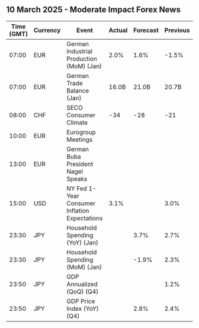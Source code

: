 ## 10 March 2025 - Moderate Impact Forex News

| Time (GMT) | Currency | Event | Actual | Forecast | Previous |
|------|----------|-------|--------|----------|----------|
| 07:00 | EUR | German Industrial Production (MoM) (Jan) | 2.0% | 1.6% | -1.5% |
| 07:00 | EUR | German Trade Balance (Jan) | 16.0B | 21.0B | 20.7B |
| 08:00 | CHF | SECO Consumer Climate | -34 | -28 | -21 |
| 10:00 | EUR | Eurogroup Meetings |  |  |  |
| 13:00 | EUR | German Buba President Nagel Speaks |  |  |  |
| 15:00 | USD | NY Fed 1-Year Consumer Inflation Expectations | 3.1% |  | 3.0% |
| 23:30 | JPY | Household Spending (YoY) (Jan) |  | 3.7% | 2.7% |
| 23:30 | JPY | Household Spending (MoM) (Jan) |  | -1.9% | 2.3% |
| 23:50 | JPY | GDP Annualized (QoQ) (Q4) |  |  | 1.2% |
| 23:50 | JPY | GDP Price Index (YoY) (Q4) |  | 2.8% | 2.4% |
